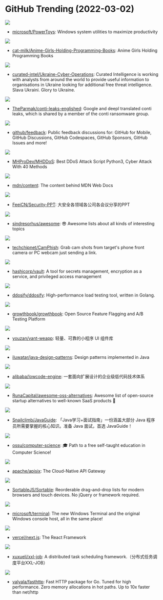 # GitHub Trending (2022-03-02)

![](https://img.shields.io/badge/C%23-New%2072-green?style=flat-square&logo=appveyor)
- [microsoft/PowerToys](https://github.com/microsoft/PowerToys): Windows system utilities to maximize productivity

![](https://img.shields.io/badge/none-New%20398-green?style=flat-square&logo=appveyor)
- [cat-milk/Anime-Girls-Holding-Programming-Books](https://github.com/cat-milk/Anime-Girls-Holding-Programming-Books): Anime Girls Holding Programming Books

![](https://img.shields.io/badge/YARA-New%20102-green?style=flat-square&logo=appveyor)
- [curated-intel/Ukraine-Cyber-Operations](https://github.com/curated-intel/Ukraine-Cyber-Operations): Curated Intelligence is working with analysts from around the world to provide useful information to organisations in Ukraine looking for additional free threat intelligence. Slava Ukraini. Glory to Ukraine.

![](https://img.shields.io/badge/Rich%20Text%20Format-New%2068-green?style=flat-square&logo=appveyor)
- [TheParmak/conti-leaks-englished](https://github.com/TheParmak/conti-leaks-englished): Google and deepl translated conti leaks, which is shared by a member of the conti ransomware group.

![](https://img.shields.io/badge/none-New%2045-green?style=flat-square&logo=appveyor)
- [github/feedback](https://github.com/github/feedback): Public feedback discussions for: GitHub for Mobile, GitHub Discussions, GitHub Codespaces, GitHub Sponsors, GitHub Issues and more!

![](https://img.shields.io/badge/Python-New%20326-green?style=flat-square&logo=appveyor)
- [MHProDev/MHDDoS](https://github.com/MHProDev/MHDDoS): Best DDoS Attack Script Python3, Cyber Attack With 40 Methods

![](https://img.shields.io/badge/HTML-New%2066-green?style=flat-square&logo=appveyor)
- [mdn/content](https://github.com/mdn/content): The content behind MDN Web Docs

![](https://img.shields.io/badge/Python-New%2074-green?style=flat-square&logo=appveyor)
- [FeeiCN/Security-PPT](https://github.com/FeeiCN/Security-PPT): 大安全各领域各公司各会议分享的PPT

![](https://img.shields.io/badge/none-New%20266-green?style=flat-square&logo=appveyor)
- [sindresorhus/awesome](https://github.com/sindresorhus/awesome): 😎 Awesome lists about all kinds of interesting topics

![](https://img.shields.io/badge/HTML-New%2083-green?style=flat-square&logo=appveyor)
- [techchipnet/CamPhish](https://github.com/techchipnet/CamPhish): Grab cam shots from target's phone front camera or PC webcam just sending a link.

![](https://img.shields.io/badge/Go-New%2010-green?style=flat-square&logo=appveyor)
- [hashicorp/vault](https://github.com/hashicorp/vault): A tool for secrets management, encryption as a service, and privileged access management

![](https://img.shields.io/badge/Go-New%2054-green?style=flat-square&logo=appveyor)
- [ddosify/ddosify](https://github.com/ddosify/ddosify): High-performance load testing tool, written in Golang.

![](https://img.shields.io/badge/TypeScript-New%20237-green?style=flat-square&logo=appveyor)
- [growthbook/growthbook](https://github.com/growthbook/growthbook): Open Source Feature Flagging and A/B Testing Platform

![](https://img.shields.io/badge/JavaScript-New%2029-green?style=flat-square&logo=appveyor)
- [youzan/vant-weapp](https://github.com/youzan/vant-weapp): 轻量、可靠的小程序 UI 组件库

![](https://img.shields.io/badge/Java-New%2055-green?style=flat-square&logo=appveyor)
- [iluwatar/java-design-patterns](https://github.com/iluwatar/java-design-patterns): Design patterns implemented in Java

![](https://img.shields.io/badge/TypeScript-New%20194-green?style=flat-square&logo=appveyor)
- [alibaba/lowcode-engine](https://github.com/alibaba/lowcode-engine): 一套面向扩展设计的企业级低代码技术体系

![](https://img.shields.io/badge/Python-New%20676-green?style=flat-square&logo=appveyor)
- [RunaCapital/awesome-oss-alternatives](https://github.com/RunaCapital/awesome-oss-alternatives): Awesome list of open-source startup alternatives to well-known SaaS products 🚀

![](https://img.shields.io/badge/Java-New%2087-green?style=flat-square&logo=appveyor)
- [Snailclimb/JavaGuide](https://github.com/Snailclimb/JavaGuide): 「Java学习+面试指南」一份涵盖大部分 Java 程序员所需要掌握的核心知识。准备 Java 面试，首选 JavaGuide！

![](https://img.shields.io/badge/none-New%20113-green?style=flat-square&logo=appveyor)
- [ossu/computer-science](https://github.com/ossu/computer-science): 🎓 Path to a free self-taught education in Computer Science!

![](https://img.shields.io/badge/Lua-New%2038-green?style=flat-square&logo=appveyor)
- [apache/apisix](https://github.com/apache/apisix): The Cloud-Native API Gateway

![](https://img.shields.io/badge/JavaScript-New%2011-green?style=flat-square&logo=appveyor)
- [SortableJS/Sortable](https://github.com/SortableJS/Sortable): Reorderable drag-and-drop lists for modern browsers and touch devices. No jQuery or framework required.

![](https://img.shields.io/badge/C%2B%2B-New%2055-green?style=flat-square&logo=appveyor)
- [microsoft/terminal](https://github.com/microsoft/terminal): The new Windows Terminal and the original Windows console host, all in the same place!

![](https://img.shields.io/badge/JavaScript-New%20117-green?style=flat-square&logo=appveyor)
- [vercel/next.js](https://github.com/vercel/next.js): The React Framework

![](https://img.shields.io/badge/Java-New%2029-green?style=flat-square&logo=appveyor)
- [xuxueli/xxl-job](https://github.com/xuxueli/xxl-job): A distributed task scheduling framework.（分布式任务调度平台XXL-JOB）

![](https://img.shields.io/badge/Go-New%2032-green?style=flat-square&logo=appveyor)
- [valyala/fasthttp](https://github.com/valyala/fasthttp): Fast HTTP package for Go. Tuned for high performance. Zero memory allocations in hot paths. Up to 10x faster than net/http

